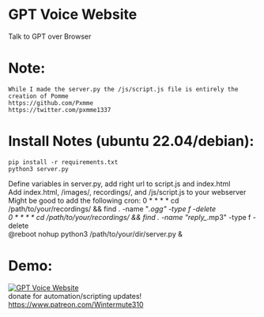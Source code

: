 # GPT Voice Website
Talk to GPT over Browser  

# Note:  
    While I made the server.py the /js/script.js file is entirely the creation of Pomme  
    https://github.com/Pxmme  
    https://twitter.com/pxmme1337  

# Install Notes (ubuntu 22.04/debian): 
    pip install -r requirements.txt    
    python3 server.py
  Define variables in server.py, add right url to script.js and index.html  
  Add index.html, /images/, recordings/, and /js/script.js to your webserver  
  Might be good to add the following cron: 
    0 * * * * cd /path/to/your/recordings/ && find . -name "*.ogg" -type f -delete  
    0 * * * * cd /path/to/your/recordings/ && find . -name "reply_*.mp3" -type f -delete  
    @reboot nohup python3 /path/to/your/dir/server.py \&  


# Demo: 
[![GPT Voice Website](https://img.youtube.com/vi/mGhKgAiBPrY/0.jpg)](https://youtu.be/mGhKgAiBPrY)  
donate for automation/scripting updates! https://www.patreon.com/Wintermute310  
 
